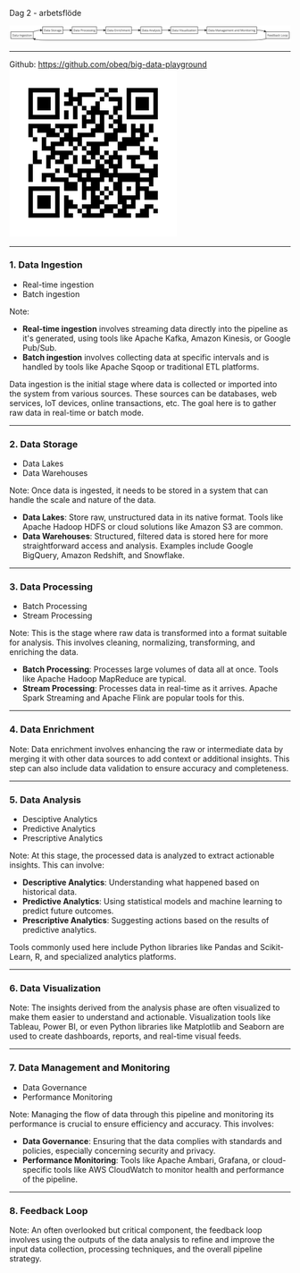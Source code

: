 Dag 2 - arbetsflöde


![Data Pipeline](images/bigdata-workflow.png)

---

Github: https://github.com/obeq/big-data-playground
![Repo](images/githubrepo.png)

---

### 1. Data Ingestion

- Real-time ingestion
- Batch ingestion

Note:

- **Real-time ingestion** involves streaming data directly into the pipeline as it's generated, using tools like Apache Kafka, Amazon Kinesis, or Google Pub/Sub.
- **Batch ingestion** involves collecting data at specific intervals and is handled by tools like Apache Sqoop or traditional ETL platforms.

Data ingestion is the initial stage where data is collected or imported into the system from various sources. These sources can be databases, web services, IoT devices, online transactions, etc. The goal here is to gather raw data in real-time or batch mode.

---

### 2. Data Storage

- Data Lakes
- Data Warehouses

Note:
Once data is ingested, it needs to be stored in a system that can handle the scale and nature of the data.

- **Data Lakes**: Store raw, unstructured data in its native format. Tools like Apache Hadoop HDFS or cloud solutions like Amazon S3 are common.
- **Data Warehouses**: Structured, filtered data is stored here for more straightforward access and analysis. Examples include Google BigQuery, Amazon Redshift, and Snowflake.

---

### 3. Data Processing

- Batch Processing
- Stream Processing

Note:
This is the stage where raw data is transformed into a format suitable for analysis. This involves cleaning, normalizing, transforming, and enriching the data.

- **Batch Processing**: Processes large volumes of data all at once. Tools like Apache Hadoop MapReduce are typical.
- **Stream Processing**: Processes data in real-time as it arrives. Apache Spark Streaming and Apache Flink are popular tools for this.

---

### 4. Data Enrichment

Note:
Data enrichment involves enhancing the raw or intermediate data by merging it with other data sources to add context or additional insights. This step can also include data validation to ensure accuracy and completeness.

---

### 5. Data Analysis

- Desciptive Analytics
- Predictive Analytics
- Prescriptive Analytics

Note:
At this stage, the processed data is analyzed to extract actionable insights. This can involve:

- **Descriptive Analytics**: Understanding what happened based on historical data.
- **Predictive Analytics**: Using statistical models and machine learning to predict future outcomes.
- **Prescriptive Analytics**: Suggesting actions based on the results of predictive analytics.

Tools commonly used here include Python libraries like Pandas and Scikit-Learn, R, and specialized analytics platforms.

---

### 6. Data Visualization

Note:
The insights derived from the analysis phase are often visualized to make them easier to understand and actionable. Visualization tools like Tableau, Power BI, or even Python libraries like Matplotlib and Seaborn are used to create dashboards, reports, and real-time visual feeds.

---

### 7. Data Management and Monitoring

- Data Governance
- Performance Monitoring

Note:
Managing the flow of data through this pipeline and monitoring its performance is crucial to ensure efficiency and accuracy. This involves:

- **Data Governance**: Ensuring that the data complies with standards and policies, especially concerning security and privacy.
- **Performance Monitoring**: Tools like Apache Ambari, Grafana, or cloud-specific tools like AWS CloudWatch to monitor health and performance of the pipeline.

---

### 8. Feedback Loop

Note:
An often overlooked but critical component, the feedback loop involves using the outputs of the data analysis to refine and improve the input data collection, processing techniques, and the overall pipeline strategy.
